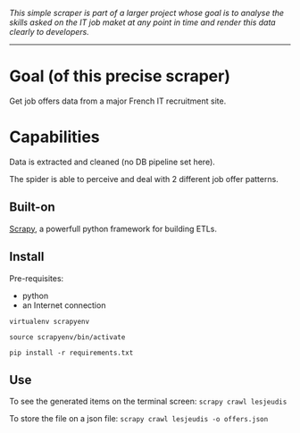 _This simple scraper is part of a larger project whose goal is to analyse the skills asked on the IT job maket at any point in time and render this data clearly to developers._

-----------------------------------------------------------------------

# Goal (of this precise scraper)
Get job offers data from a major French IT recruitment site.

# Capabilities

Data is extracted and cleaned (no DB pipeline set here).

The spider is able to perceive and deal with 2 different job offer patterns.

## Built-on

[Scrapy](https://scrapy.org/), a powerfull python framework for building ETLs.

## Install

Pre-requisites:
- python
- an Internet connection

```
virtualenv scrapyenv

source scrapyenv/bin/activate

pip install -r requirements.txt
```

## Use

To see the generated items on the terminal screen: `scrapy crawl lesjeudis`

To store the file on a json file: `scrapy crawl lesjeudis -o offers.json`
